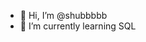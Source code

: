- 👋 Hi, I’m @shubbbbb
- 🌱 I’m currently learning SQL


<!---
shubbbbb/shubbbbb is a ✨ special ✨ repository because its `README.md` (this file) appears on your GitHub profile.
You can click the Preview link to take a look at your changes.
--->
